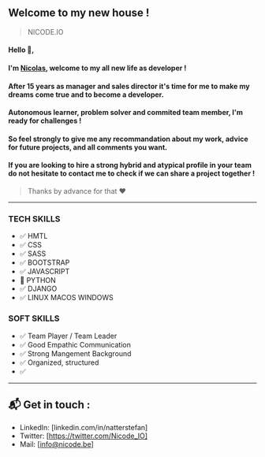 ## Welcome to my new house !
> NICODE.IO

#### Hello 👋, 

#### I'm [Nicolas](https://www.linkedin.com/in/nicolas-denoel/), welcome to my all new life as developer !

#### After 15 years as manager and sales director it's time for me to make my dreams come true and to become a developer.
#### Autonomous learner, problem solver and commited team member, I'm ready for challenges !

#### So feel strongly to give me any recommandation about my work, advice for future projects, and all comments you want.  
#### If you are looking to hire a strong hybrid and atypical profile in your team do not hesitate to contact me to check if we can share a project together !  

> Thanks by advance for that :heart:  

---

### TECH SKILLS
* :white_check_mark: HMTL 
* :white_check_mark: CSS 
* :white_check_mark: SASS
* :white_check_mark: BOOTSTRAP
* :white_check_mark: JAVASCRIPT 
* :construction: PYTHON 
* :white_check_mark: DJANGO
* :white_check_mark: LINUX MACOS WINDOWS

### SOFT SKILLS
* :white_check_mark: Team Player / Team Leader
* :white_check_mark: Good Empathic Communication 
* :white_check_mark: Strong Mangement Background
* :white_check_mark: Organized, structured
* :white_check_mark: 


---

## :mailbox_with_mail: Get in touch :
- LinkedIn: [linkedin.com/in/natterstefan]
- Twitter: [https://twitter.com/Nicode_IO]
- Mail: [info@nicode.be]





